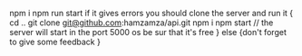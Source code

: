 npm i 
npm run start
if it gives errors you should clone the server and run it 
{ 
cd ..
git clone git@github.com:hamzamza/api.git
npm i 
npm start
 // the server will start in the port 5000  os be sur that it's free 
}
else {don't forget to give some feedback }
